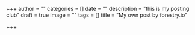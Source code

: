 +++
author = ""
categories = []
date = ""
description = "this is my posting club"
draft = true
image = ""
tags = []
title = "My own post by forestry.io"

+++
